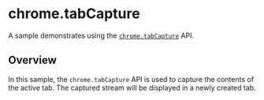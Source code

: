 # chrome.tabCapture

A sample demonstrates using the [`chrome.tabCapture`](https://developer.chrome.com/docs/extensions/reference/tabCapture/) API.

## Overview

In this sample, the `chrome.tabCapture` API is used to capture the contents of the active tab. The captured stream will be displayed in a newly created tab.
